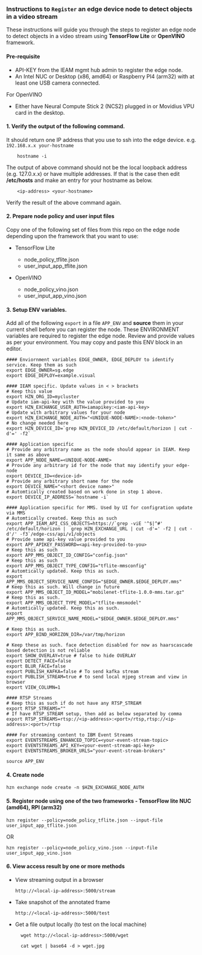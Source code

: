 ### Instructions to `Register` an edge device node to detect objects in a video stream
    
  These instructions will guide you through the steps to register an edge node to detect objects in a video stream using **TensorFlow Lite** or **OpenVINO** framework. 
    
#### Pre-requisite
  - API-KEY from the IEAM mgmt hub admin to register the edge node.
  - An Intel NUC or Desktop (x86, amd64) or Raspberry PI4 (arm32) with at least one USB camera connected.
   
  For OpenVINO
  
  - Either have Neural Compute Stick 2 (NCS2) plugged in or Movidius VPU card in the desktop.

#### 1. Verify the output of the following command. 
It should return one IP address that you use to ssh into the edge device. e.g. `192.168.x.x your-hostname`

        hostname -i
        
   The output of above command should not be the local loopback address (e.g. 127.0.x.x) or have multiple addresses. If that is the case then edit **/etc/hosts** and make an entry for your hostname as below.

        <ip-address> <your-hostname> 
        
   Verify the result of the above command again.
  
#### 2. Prepare node policy and user input files
     
   Copy one of the following set of files from this repo on the edge node depending upon the framework that you want to use:
   
   - TensorFlow Lite
        - node_policy_tflite.json 
        - user_input_app_tflite.json

   - OpenVINO 
   
        - node_policy_vino.json
        - user_input_app_vino.json
   
#### 3. Setup ENV variables. 
   Add all of the following `export` in a file `APP_ENV` and **source** them in your current shell before you can register the node. These ENVIRONMENT variables are required to register the edge node. Review and provide values as per your environment. You may copy and paste this ENV block in an editor.

```
#### Enviornment variables EDGE_OWNER, EDGE_DEPLOY to identify service. Keep them as such
export EDGE_OWNER=sg.edge           
export EDGE_DEPLOY=example.visual 
    
#### IEAM specific. Update values in < > brackets
# Keep this value
export HZN_ORG_ID=mycluster  
# Update iam-api-key with the value provided to you
export HZN_EXCHANGE_USER_AUTH=iamapikey:<iam-api-key> 
# Update with arbitrary values for your node 
export HZN_EXCHANGE_NODE_AUTH="<UNIQUE-NODE-NAME>:<node-token>"
# No change needed here
export HZN_DEVICE_ID=`grep HZN_DEVICE_ID /etc/default/horizon | cut -d'=' -f2` 

#### Application specific 
# Provide any arbitrary name as the node should appear in IEAM. Keep it same as above
export APP_NODE_NAME=<UNIQUE-NODE-ANME> 
# Provide any arbitrary id for the node that may identify your edge-node
export DEVICE_ID=<device-id>
# Provide any arbitrary short name for the node 
export DEVICE_NAME="<short device name>"
# Automtically created based on work done in step 1 above.
export DEVICE_IP_ADDRESS=`hostname -i`  
  
#### Application specific for MMS. Used by UI for configration update via MMS 
# Automtically created. Keep this as such
export APP_IEAM_API_CSS_OBJECTS=https://`grep -viE '^$|^#' /etc/default/horizon |  grep HZN_EXCHANGE_URL | cut -d'=' -f2 | cut -d'/' -f3`/edge-css/api/v1/objects
# Provide same api-key value provided to you
export APP_APIKEY_PASSWORD=<api-key-provided-to-you>
# Keep this as such
export APP_MMS_OBJECT_ID_CONFIG="config.json"
# Keep this as such
export APP_MMS_OBJECT_TYPE_CONFIG="tflite-mmsconfig"
# Automtically updated. Keep this as such. 
export APP_MMS_OBJECT_SERVICE_NAME_CONFIG="$EDGE_OWNER.$EDGE_DEPLOY.mms"
# Keep this as such. Will change in future
export APP_MMS_OBJECT_ID_MODEL="mobilenet-tflite-1.0.0-mms.tar.gz"
# Keep this as such. 
export APP_MMS_OBJECT_TYPE_MODEL="tflite-mmsmodel"
# Automtically updated. Keep this as such.
export APP_MMS_OBJECT_SERVICE_NAME_MODEL="$EDGE_OWNER.$EDGE_DEPLOY.mms"   
 
# Keep this as such.
export APP_BIND_HORIZON_DIR=/var/tmp/horizon
    
# Keep these as such. face detection disabled for now as haarscascade based detection is not reliable
export SHOW_OVERLAY=true # false to hide OVERLAY
export DETECT_FACE=false
export BLUR_FACE=false
export PUBLISH_KAFKA=false # To send kafka stream
export PUBLISH_STREAM=true # to send local mjpeg stream and view in browser
export VIEW_COLUMN=1

#### RTSP Streams
# Keep this as such if do not have any RTSP_STREAM
export RTSP_STREAMS=""
# If have RTSP_STREAM setup, then add as below separated by comma
export RTSP_STREAMS=rtsp://<ip-address>:<port>/rtsp,rtsp://<ip-address>:<port>/rtsp

#### For streaming content to IBM Event Streams
export EVENTSTREAMS_ENHANCED_TOPIC=<your-event-stream-topic>
export EVENTSTREAMS_API_KEY=<your-event-stream-api-key>
export EVENTSTREAMS_BROKER_URLS="your-event-stream-brokers"

```

    source APP_ENV

#### 4. Create node

    hzn exchange node create -n $HZN_EXCHANGE_NODE_AUTH
    
#### 5. Register node using one of the two frameworks - TensorFlow lite NUC (amd64), RPI (arm32)
    
    hzn register --policy=node_policy_tflite.json --input-file user_input_app_tflite.json
  
OR
  
    hzn register --policy=node_policy_vino.json --input-file user_input_app_vino.json


#### 6. View access result by one or more methods

- View streaming output in a browser 
    
    `http://<local-ip-address>:5000/stream`
    
- Take snapshot of the annotated frame
    
    `http://<local-ip-address>:5000/test`
    
- Get a file output locally (to test on the local machine)
    
        wget http://<local-ip-address>:5000/wget
    
        cat wget | base64 -d > wget.jpg
